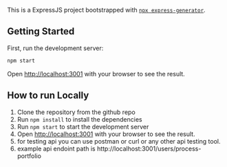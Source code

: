 This is a ExpressJS project bootstrapped with [`npx express-generator`](https://expressjs.com/en/starter/generator.html).

## Getting Started

First, run the development server:

```bash
npm start
```

Open [http://localhost:3001](http://localhost:3001) with your browser to see the result.


## How to run Locally

1. Clone the repository from the github repo
2. Run `npm install` to install the dependencies
3. Run `npm start` to start the development server
4. Open [http://localhost:3001](http://localhost:3001) with your browser to see the result.
5. for testing api you can use postman or curl or any other api testing tool.
6. example api endoint path is http://localhost:3001/users/process-portfolio